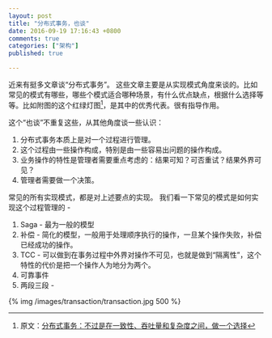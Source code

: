 ```yaml
---
layout: post
title: "分布式事务，也谈"
date: 2016-09-19 17:16:43 +0800
comments: true
categories: ["架构"]
published: true

---
```


近来有挺多文章谈“分布式事务”。
这些文章主要是从实现模式角度来谈的。比如常见的模式有哪些，哪些个模式适合哪种场景，有什么优点缺点，根据什么选择等等。比如附图的这个红绿灯图[^1]，是其中的优秀代表。很有指导作用。

这个“也谈”不重复这些，从其他角度谈一些认识：

<!--more-->



1. 分布式事务本质上是对一个过程进行管理。
2. 这个过程由一些操作构成，特别是由一些容易出问题的操作构成。
3. 业务操作的特性是管理者需要重点考虑的：结果可知？可否重试？结果外界可见？
4. 管理者需要做一个决策。

常见的所有实现模式，都是对上述要点的实现。
我们看一下常见的模式是如何实现这个过程管理的  -

1. Saga - 最为一般的模型
2. 补偿 - 简化的模型，一般用于处理顺序执行的操作，一旦某个操作失败，补偿已经成功的操作。
4. TCC - 可以做到在事务过程中外界对操作不可见，也就是做到“隔离性”，这个特性的代价是把一个操作人为地分为两个。
5. 可靠事件
6. 两段三段 - 




{% img  /images/transaction/transaction.jpg 500 %}

[^1]: 原文：[分布式事务：不过是在一致性、吞吐量和复杂度之间，做一个选择](http://www.open-open.com/lib/view/open1473404638516.html)